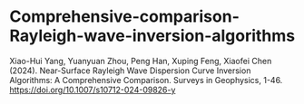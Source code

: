 # Comprehensive-comparison-Rayleigh-wave-inversion-algorithms
Xiao-Hui Yang, Yuanyuan Zhou, Peng Han, Xuping Feng, Xiaofei Chen (2024). Near-Surface Rayleigh Wave Dispersion Curve Inversion Algorithms: A Comprehensive Comparison. Surveys in Geophysics, 1-46. https://doi.org/10.1007/s10712-024-09826-y
